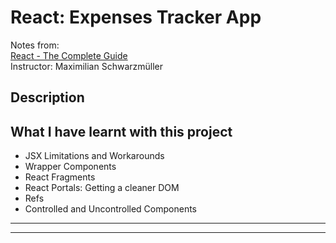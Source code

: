 # React: Expenses Tracker App

Notes from:     
[React - The Complete Guide](https://www.udemy.com/course/react-the-complete-guide-incl-redux/)  
Instructor: Maximilian Schwarzmüller 

## Description


## What I have learnt with this project
* JSX Limitations and Workarounds
* Wrapper Components
* React Fragments
* React Portals: Getting a cleaner DOM
* Refs
* Controlled and Uncontrolled Components

---
---